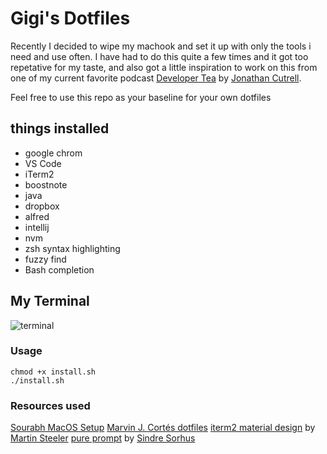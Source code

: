 # Gigi's Dotfiles

Recently I decided to wipe my machook and set it up with only the tools i need and use often.
I have had to do this quite a few times and it got too repetative for my taste, and also got a little inspiration to work on this from one of my current favorite podcast [Developer Tea](https://spec.fm/podcasts/developer-tea) by [Jonathan Cutrell](https://twitter.com/jcutrell).

Feel free to use this repo as your baseline for your own dotfiles

## things installed
* google chrom
* VS Code
* iTerm2
* boostnote
* java
* dropbox
* alfred
* intellij
* nvm
* zsh syntax highlighting
* fuzzy find
* Bash completion

## My Terminal
![terminal](img/terminal.jpg)

### Usage
```
chmod +x install.sh
./install.sh
```

### Resources used
[Sourabh MacOS Setup](https://sourabhbajaj.com/mac-setup/)
[Marvin J. Cortés dotfiles](https://github.com/mcortes19/dotfiles)
[iterm2 material design](https://github.com/MartinSeeler/iterm2-material-design) by [Martin Steeler](https://github.com/MartinSeeler)
[pure prompt](https://github.com/sindresorhus/pure) by [Sindre Sorhus](https://github.com/sindresorhus)
